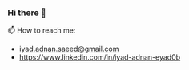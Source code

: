 ### Hi there 👋

📫 How to reach me:
-  iyad.adnan.saeed@gmail.com
-  https://www.linkedin.com/in/iyad-adnan-eyad0b
  
<!--
**Eyad0b/Eyad0b** is a ✨ _special_ ✨ repository because its `README.md` (this file) appears on your GitHub profile.

Here are some ideas to get you started:

- 🔭 I’m currently working on ...
- 🌱 I’m currently learning ...
- 👯 I’m looking to collaborate on ...
- 🤔 I’m looking for help with ...
- 💬 Ask me about ...
- 📫 How to reach me: ...
- 😄 Pronouns: ...
- ⚡ Fun fact: ...
-->
